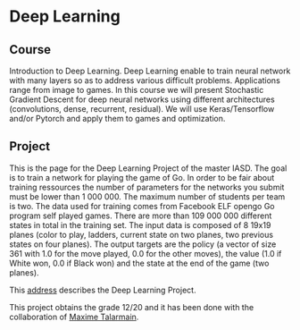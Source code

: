 # Deep Learning

## Course

Introduction to Deep Learning. Deep Learning enable to train neural network with many layers so as to address various 
difficult problems. Applications range from image to games. In this course we will present Stochastic Gradient Descent 
for deep neural networks using different architectures (convolutions, dense, recurrent, residual). We will use 
Keras/Tensorflow and/or Pytorch and apply them to games and optimization.

## Project 

This is the page for the Deep Learning Project of the master IASD. The goal is to train a network for playing the game 
of Go. In order to be fair about training ressources the number of parameters for the networks you submit must be lower
than 1 000 000. The maximum number of students per team is two. The data used for training comes from Facebook ELF 
opengo Go program self played games. There are more than 109 000 000 different states in total in the training set. 
The input data is composed of 8 19x19 planes (color to play, ladders, current state on two planes, two previous states 
on four planes). The output targets are the policy (a vector of size 361 with 1.0 for the move played, 0.0 for the other
 moves), the value (1.0 if White won, 0.0 if Black won) and the state at the end of the game (two planes).

This [address](https://www.lamsade.dauphine.fr/~cazenave/DeepLearningProject.html?fbclid=IwAR2zGDBPyA9GSeJ6iNgz5Jv6UWVFJEfY6PRLUTXZun6Vf6r2eNEONLjGqgU
) describes the Deep Learning Project.

This project obtains the grade 12/20 and it has been done with the collaboration of [Maxime Talarmain](https://www.linkedin.com/in/maxime-talarmain-58aa99165).
